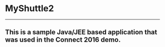 # MyShuttle2
-------------

This is a sample Java/JEE based application that was used in the Connect 2016 demo. 
-------------
